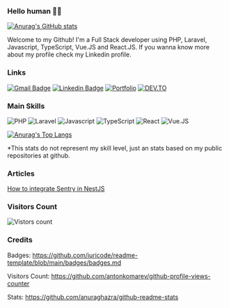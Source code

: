 ### Hello human 🧙‍♂️

[![Anurag's GitHub stats](https://github-readme-stats.vercel.app/api?username=MarceloZapatta&theme=jolly)](https://github.com/anuraghazra/github-readme-stats)

Welcome to my Github! I'm a Full Stack developer using PHP, Laravel, Javascript, TypeScript, Vue.JS and React.JS. If you wanna know more about my profile check my Linkedin profile.

### Links

[![Gmail Badge](https://img.shields.io/badge/Email-D14836?style=for-the-badge&logo=gmail&logoColor=white)](mailto:marcelozapatta0@gmail.com)
[![Linkedin Badge](https://img.shields.io/badge/LinkedIn-0077B5?style=for-the-badge&logo=linkedin&logoColor=white)](https://www.linkedin.com/in/marcelo-zapatta/)
[![Portfolio](https://img.shields.io/badge/Portfolio-D741A7?style=for-the-badge&logo=linux&logoColor=black)](http://marcelozapatta.github.io/portfolio)
[![DEV.TO](https://img.shields.io/badge/dev.to-0A0A0A?style=for-the-badge&logo=dev.to&logoColor=white)](https://dev.to/marcelozapatta)

### Main Skills

![PHP](https://img.shields.io/badge/PHP-777BB4?style=for-the-badge&logo=php&logoColor=white)
![Laravel](https://img.shields.io/badge/Laravel-FF2D20?style=for-the-badge&logo=laravel&logoColor=white)
![Javascript](https://img.shields.io/badge/JavaScript-F7DF1E?style=for-the-badge&logo=javascript&logoColor=black)
![TypeScript](https://img.shields.io/badge/TypeScript-007ACC?style=for-the-badge&logo=typescript&logoColor=white)
![React](https://img.shields.io/badge/React-20232A?style=for-the-badge&logo=react&logoColor=61DAFB)
![Vue.JS](https://img.shields.io/badge/Vue.js-35495E?style=for-the-badge&logo=vue.js&logoColor=4FC08D)

[![Anurag's Top Langs](https://github-readme-stats.vercel.app/api/top-langs/?username=MarceloZapatta&theme=jolly)](https://github.com/anuraghazra/github-readme-stats)

*This stats do not represent my skill level, just an stats based on my public repositories at github.

### Articles

[How to integrate Sentry in NestJS](https://dev.to/marcelozapatta/how-to-integrate-sentry-in-nestjs-3ema)

### Visitors Count

![Vistors count](https://komarev.com/ghpvc/?username=MarceloZapatta&color=blueviolet)


### Credits

Badges: https://github.com/iuricode/readme-template/blob/main/badges/badges.md

Visitors Count: https://github.com/antonkomarev/github-profile-views-counter

Stats: https://github.com/anuraghazra/github-readme-stats

